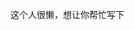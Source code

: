 这个人很懒，想让你帮忙写下
<!---
xiaolongzhuanshi/xiaolongzhuanshi is a ✨ special ✨ repository because its `README.md` (this file) appears on your GitHub profile.
You can click the Preview link to take a look at your changes.
--->
